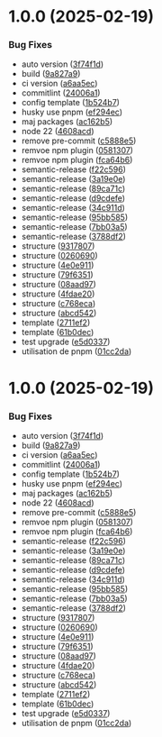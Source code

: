 # 1.0.0 (2025-02-19)


### Bug Fixes

* auto version ([3f74f1d](https://github.com/Actunime/Actunime-API/commit/3f74f1de0d2028e389590f578bd6f69c5d48f4d0))
* build ([9a827a9](https://github.com/Actunime/Actunime-API/commit/9a827a99446c0d85521ec96fee8771ebf15a24b2))
* ci version ([a6aa5ec](https://github.com/Actunime/Actunime-API/commit/a6aa5ec44223f41a1d76c31d9befa811e56ae268))
* commitlint ([24006a1](https://github.com/Actunime/Actunime-API/commit/24006a1923f6af566ffb5a1b29c66114c38214b5))
* config template ([1b524b7](https://github.com/Actunime/Actunime-API/commit/1b524b7e02ad14bf74500404c757f0695bb7a361))
* husky use pnpm ([ef294ec](https://github.com/Actunime/Actunime-API/commit/ef294ece8ab4def7715d5ecff792c40c2e28cef4))
* maj packages ([ac162b5](https://github.com/Actunime/Actunime-API/commit/ac162b501ac36f1fe651b644044d90c903fa07e2))
* node 22 ([4608acd](https://github.com/Actunime/Actunime-API/commit/4608acdf66d828e8c2a6d94c960b661d227b7876))
* remove pre-commit ([c5888e5](https://github.com/Actunime/Actunime-API/commit/c5888e519c347fe4fe0e4f9cff18d2f9edcd0c37))
* remvoe npm plugin ([0581307](https://github.com/Actunime/Actunime-API/commit/05813074abe65ff28b3c7a5b43cf0bd4b6dc4114))
* remvoe npm plugin ([fca64b6](https://github.com/Actunime/Actunime-API/commit/fca64b63058b7ce86c66223ce2ab779665a562f5))
* semantic-release ([f22c596](https://github.com/Actunime/Actunime-API/commit/f22c596157bf9b6226a6eff6e14e2abf9fa912c6))
* semantic-release ([3a19e0e](https://github.com/Actunime/Actunime-API/commit/3a19e0ee4c765945c01d68c7888327a1940b5da2))
* semantic-release ([89ca71c](https://github.com/Actunime/Actunime-API/commit/89ca71c6a3288e53618b7983a013d5af6de10775))
* semantic-release ([d9cdefe](https://github.com/Actunime/Actunime-API/commit/d9cdefe510c1d9382fe7f8c7b9c2e013db27459b))
* semantic-release ([34c911d](https://github.com/Actunime/Actunime-API/commit/34c911d0f35bad1952a8da6e2709e0fb13a39f56))
* semantic-release ([95bb585](https://github.com/Actunime/Actunime-API/commit/95bb585cec37d37fd4b190f7683a123ab415e949))
* semantic-release ([7bb03a5](https://github.com/Actunime/Actunime-API/commit/7bb03a557f99248009a50945793dbb84fbf2c7e4))
* semantic-release ([3788df2](https://github.com/Actunime/Actunime-API/commit/3788df2d2babaa5f61000856568699d766312450))
* structure ([9317807](https://github.com/Actunime/Actunime-API/commit/9317807e6226df05dcb39ec926dcac126418ecd8))
* structure ([0260690](https://github.com/Actunime/Actunime-API/commit/0260690460b8767158ac9c2bd1ab00ed0dfddd35))
* structure ([4e0e911](https://github.com/Actunime/Actunime-API/commit/4e0e91149e8f6d834f5d776865f5c258ed611ab5))
* structure ([79f6351](https://github.com/Actunime/Actunime-API/commit/79f6351252c93c44b0eb339ecadde3763a115e4d))
* structure ([08aad97](https://github.com/Actunime/Actunime-API/commit/08aad97ef650db962c6e430e5fba7df840bf5a16))
* structure ([4fdae20](https://github.com/Actunime/Actunime-API/commit/4fdae2079c299900065d67d17f51439786089415))
* structure ([c768eca](https://github.com/Actunime/Actunime-API/commit/c768eca88660e3f645fc49a02e49a681e3d520f7))
* structure ([abcd542](https://github.com/Actunime/Actunime-API/commit/abcd542ab872c1cea7d5534b11c7aadd586d2524))
* template ([2711ef2](https://github.com/Actunime/Actunime-API/commit/2711ef278cf75f0a97f707d651a6467e4ca1e85c))
* template ([61b0dec](https://github.com/Actunime/Actunime-API/commit/61b0decc2813e7a15a64086e96262735bfa1cae5))
* test upgrade ([e5d0337](https://github.com/Actunime/Actunime-API/commit/e5d0337676f216a685837cd02a43c56a48825299))
* utilisation de pnpm ([01cc2da](https://github.com/Actunime/Actunime-API/commit/01cc2da7953f94fdc404b7fed284def10241c02f))

# 1.0.0 (2025-02-19)


### Bug Fixes

* auto version ([3f74f1d](https://github.com/Actunime/Actunime-API/commit/3f74f1de0d2028e389590f578bd6f69c5d48f4d0))
* build ([9a827a9](https://github.com/Actunime/Actunime-API/commit/9a827a99446c0d85521ec96fee8771ebf15a24b2))
* ci version ([a6aa5ec](https://github.com/Actunime/Actunime-API/commit/a6aa5ec44223f41a1d76c31d9befa811e56ae268))
* commitlint ([24006a1](https://github.com/Actunime/Actunime-API/commit/24006a1923f6af566ffb5a1b29c66114c38214b5))
* config template ([1b524b7](https://github.com/Actunime/Actunime-API/commit/1b524b7e02ad14bf74500404c757f0695bb7a361))
* husky use pnpm ([ef294ec](https://github.com/Actunime/Actunime-API/commit/ef294ece8ab4def7715d5ecff792c40c2e28cef4))
* maj packages ([ac162b5](https://github.com/Actunime/Actunime-API/commit/ac162b501ac36f1fe651b644044d90c903fa07e2))
* node 22 ([4608acd](https://github.com/Actunime/Actunime-API/commit/4608acdf66d828e8c2a6d94c960b661d227b7876))
* remove pre-commit ([c5888e5](https://github.com/Actunime/Actunime-API/commit/c5888e519c347fe4fe0e4f9cff18d2f9edcd0c37))
* remvoe npm plugin ([0581307](https://github.com/Actunime/Actunime-API/commit/05813074abe65ff28b3c7a5b43cf0bd4b6dc4114))
* remvoe npm plugin ([fca64b6](https://github.com/Actunime/Actunime-API/commit/fca64b63058b7ce86c66223ce2ab779665a562f5))
* semantic-release ([f22c596](https://github.com/Actunime/Actunime-API/commit/f22c596157bf9b6226a6eff6e14e2abf9fa912c6))
* semantic-release ([3a19e0e](https://github.com/Actunime/Actunime-API/commit/3a19e0ee4c765945c01d68c7888327a1940b5da2))
* semantic-release ([89ca71c](https://github.com/Actunime/Actunime-API/commit/89ca71c6a3288e53618b7983a013d5af6de10775))
* semantic-release ([d9cdefe](https://github.com/Actunime/Actunime-API/commit/d9cdefe510c1d9382fe7f8c7b9c2e013db27459b))
* semantic-release ([34c911d](https://github.com/Actunime/Actunime-API/commit/34c911d0f35bad1952a8da6e2709e0fb13a39f56))
* semantic-release ([95bb585](https://github.com/Actunime/Actunime-API/commit/95bb585cec37d37fd4b190f7683a123ab415e949))
* semantic-release ([7bb03a5](https://github.com/Actunime/Actunime-API/commit/7bb03a557f99248009a50945793dbb84fbf2c7e4))
* semantic-release ([3788df2](https://github.com/Actunime/Actunime-API/commit/3788df2d2babaa5f61000856568699d766312450))
* structure ([9317807](https://github.com/Actunime/Actunime-API/commit/9317807e6226df05dcb39ec926dcac126418ecd8))
* structure ([0260690](https://github.com/Actunime/Actunime-API/commit/0260690460b8767158ac9c2bd1ab00ed0dfddd35))
* structure ([4e0e911](https://github.com/Actunime/Actunime-API/commit/4e0e91149e8f6d834f5d776865f5c258ed611ab5))
* structure ([79f6351](https://github.com/Actunime/Actunime-API/commit/79f6351252c93c44b0eb339ecadde3763a115e4d))
* structure ([08aad97](https://github.com/Actunime/Actunime-API/commit/08aad97ef650db962c6e430e5fba7df840bf5a16))
* structure ([4fdae20](https://github.com/Actunime/Actunime-API/commit/4fdae2079c299900065d67d17f51439786089415))
* structure ([c768eca](https://github.com/Actunime/Actunime-API/commit/c768eca88660e3f645fc49a02e49a681e3d520f7))
* structure ([abcd542](https://github.com/Actunime/Actunime-API/commit/abcd542ab872c1cea7d5534b11c7aadd586d2524))
* template ([2711ef2](https://github.com/Actunime/Actunime-API/commit/2711ef278cf75f0a97f707d651a6467e4ca1e85c))
* template ([61b0dec](https://github.com/Actunime/Actunime-API/commit/61b0decc2813e7a15a64086e96262735bfa1cae5))
* test upgrade ([e5d0337](https://github.com/Actunime/Actunime-API/commit/e5d0337676f216a685837cd02a43c56a48825299))
* utilisation de pnpm ([01cc2da](https://github.com/Actunime/Actunime-API/commit/01cc2da7953f94fdc404b7fed284def10241c02f))
